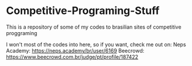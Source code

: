 # Competitive-Programing-Stuff
This is a repository of some of my codes to brasilian sites of competitive proggraming

I won't most of the codes into here, so if you want, check me out on:
Neps Academy: https://neps.academy/br/user/6169
Beecrowd: https://www.beecrowd.com.br/judge/pt/profile/187422


